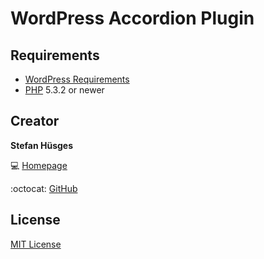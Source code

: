 WordPress Accordion Plugin
==========================

## Requirements

* [WordPress Requirements][3]
* [PHP][4] 5.3.2 or newer

## Creator

**Stefan Hüsges**

:computer: [Homepage][1]

:octocat: [GitHub][2]

## License

[MIT License](LICENSE)

[1]: http://www.mpcx.net
[2]: https://github.com/tronsha
[3]: https://wordpress.org/about/requirements/
[4]: http://php.net/
